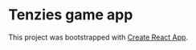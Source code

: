 # Tenzies game app

This project was bootstrapped with [Create React App](https://github.com/facebook/create-react-app).


